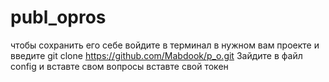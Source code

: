 # publ_opros
чтобы сохранить его себе войдите в терминал в нужном вам проекте и введите git clone https://github.com/Mabdook/p_o.git
Зайдите в файл config  и вставте свом вопросы
вставте свой токен
